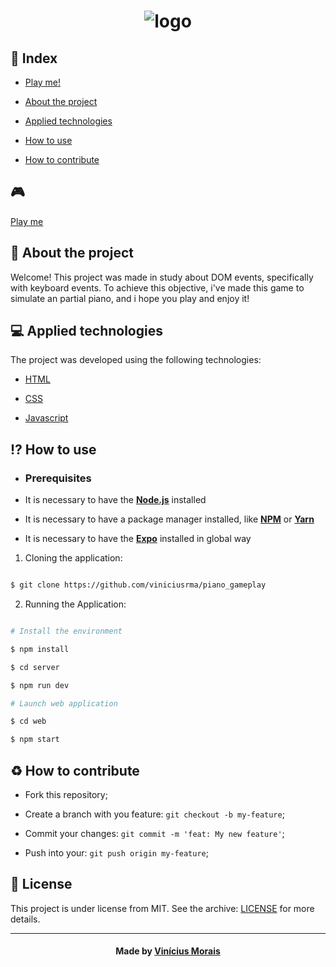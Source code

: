 <h1  align="center">
  <img src="https://i.ibb.co/cJKvXHf/logo.png" alt="logo" border="0">
</h1>
  
## 📍 Index

- [Play me!](https://viniciusrma.github.io/piano_gameplay/)

- [About the project](#About)

- [Applied technologies](#applied-technologies)

- [How to use](#how-to-use)

- [How to contribute](#hot-to-contribute)
  

## 🎮 
[Play me](https://viniciusrma.github.io/piano_gameplay/)

<a  id="about"></a>
## 📑 About the project

Welcome! 
This project was made in study about DOM events, specifically with keyboard events. 
To achieve this objective, i've made this game to simulate an partial piano, and i hope you play and enjoy it!

<a  id="applied-technologies"></a>
## 💻 Applied technologies

The project was developed using the following technologies:

- [HTML](https://developer.mozilla.org/pt-BR/docs/Web/HTML)

- [CSS](https://developer.mozilla.org/pt-BR/docs/Web/CSS/)

- [Javascript](https://developer.mozilla.org/pt-BR/docs/Aprender/JavaScript)

<a  id="how-to-use"></a>
## ⁉ How to use

- ### **Prerequisites**

- It is necessary to have the **[Node.js](https://nodejs.org/en/)** installed

- It is necessary to have a package manager installed, like **[NPM](https://www.npmjs.com/)** or **[Yarn](https://yarnpkg.com/)**

- It is necessary to have the **[Expo](https://expo.io/)** installed in global way

1. Cloning the application:

```sh

$ git clone https://github.com/viniciusrma/piano_gameplay

```

2. Running the Application:

```sh

# Install the environment

$ npm install

$ cd server

$ npm run dev

# Launch web application

$ cd web

$ npm start

```

<a  id="hot-to-contribute"></a>
## ♻️ How to contribute

- Fork this repository;

- Create a branch with you feature: `git checkout -b my-feature`;

- Commit your changes: `git commit -m 'feat: My new feature'`;

- Push into your: `git push origin my-feature`;

## 📝 License

This project is under license from MIT. See the archive: [LICENSE](license.md) for more details.

---

<h4  align="center">
Made by <a  href="https://www.linkedin.com/in/viniciusrma/"  target="_blank">Vinícius Morais</a>
</h4>
